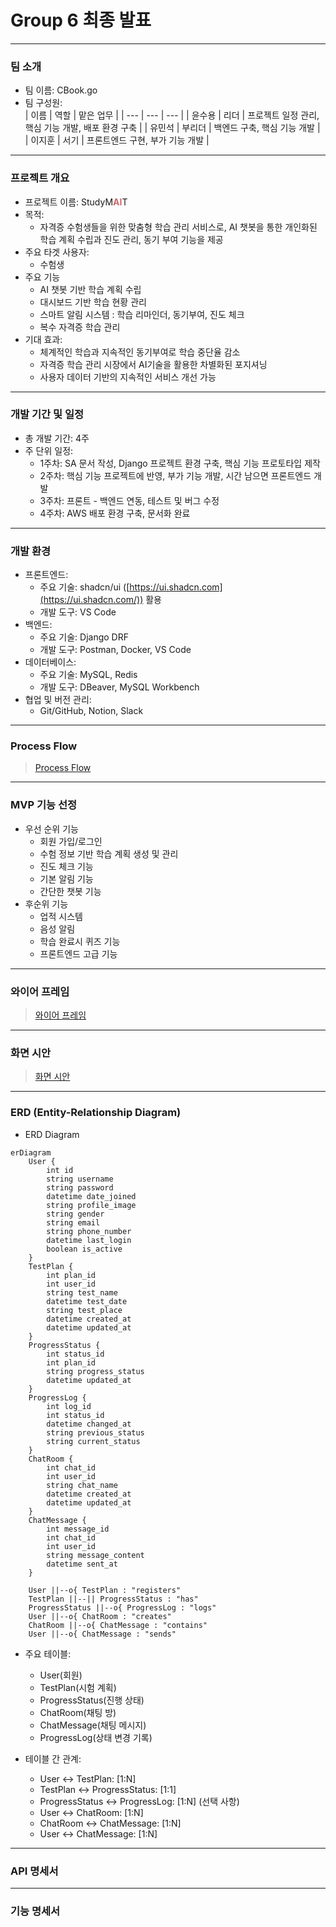 # Group 6 최종 발표

---
### 팀 소개
- 팀 이름: CBook.go
- 팀 구성원:    
    | 이름 | 역할 | 맡은 업무 |
    | --- | --- | --- |
    | 윤수용 | 리더 | 프로젝트 일정 관리, 핵심 기능 개발, 배포 환경 구축 |
    | 유민석 | 부리더 | 백엔드 구축, 핵심 기능 개발 |
    | 이지훈 | 서기 | 프론트엔드 구현, 부가 기능 개발 |

---
### 프로젝트 개요

- 프로젝트 이름: StudyM<span style="color:rgb(206, 104, 104)">**AI**</span>T
- 목적:
    - 자격증 수험생들을 위한 맞춤형 학습 관리 서비스로, AI 챗봇을 통한 개인화된 학습 계획 수립과 진도 관리, 동기 부여 기능을 제공
- 주요 타겟 사용자:
    - 수험생
- 주요 기능
    - AI 챗봇 기반 학습 계획 수립
    - 대시보드 기반 학습 현황 관리
    - 스마트 알림 시스템 : 학습 리마인더, 동기부여, 진도 체크
    - 복수 자격증 학습 관리
- 기대 효과:
    - 체계적인 학습과 지속적인 동기부여로 학습 중단율 감소
    - 자격증 학습 관리 시장에서 AI기술을 활용한 차별화된 포지셔닝
    - 사용자 데이터 기반의 지속적인 서비스 개선 가능

---
### 개발 기간 및 일정

- 총 개발 기간: 4주
- 주 단위 일정:
    - 1주차: SA 문서 작성, Django 프로젝트 환경 구축, 핵심 기능 프로토타입 제작
    - 2주차: 핵심 기능 프로젝트에 반영, 부가 기능 개발, 시간 남으면 프론트엔드 개발
    - 3주차: 프론트 - 백엔드 연동, 테스트 및 버그 수정
    - 4주차: AWS 배포 환경 구축, 문서화 완료

---
### 개발 환경

- 프론트엔드:
    - 주요 기술: shadcn/ui ([https://ui.shadcn.com](https://ui.shadcn.com/)) 활용
    - 개발 도구: VS Code
- 백엔드:
    - 주요 기술: Django DRF
    - 개발 도구: Postman, Docker, VS Code
- 데이터베이스:
    - 주요 기술: MySQL, Redis
    - 개발 도구: DBeaver, MySQL Workbench
- 협업 및 버전 관리:
    - Git/GitHub, Notion, Slack

---
### Process Flow

> [Process Flow](https://www.tldraw.com/r/7xdSslg_ZKOyViOdPXqUK?d=v-2484.-565.5874.3283.N0np7SXlcj89AMBML1vpu)

---
### MVP 기능 선정

- 우선 순위 기능
    - 회원 가입/로그인
    - 수험 정보 기반 학습 계획 생성 및 관리
    - 진도 체크 기능
    - 기본 알림 기능
    - 간단한 챗봇 기능
- 후순위 기능
    - 업적 시스템
    - 음성 알림
    - 학습 완료시 퀴즈 기능
    - 프론트엔드 고급 기능

---
### 와이어 프레임
> [와이어 프레임](https://www.tldraw.com/r/7xdSslg_ZKOyViOdPXqUK?d=v400.0.2048.1145.Hct-xuf-i-lvOJvWwQ6MY)

---
### 화면 시안
> [화면 시안](https://www.figma.com/board/BI45LxiH9gPlGaDtZht632/CBook?node-id=0-1&t=fOSvmfRIMEsJ6Mk6-1)

---
### ERD (Entity-Relationship Diagram)

- ERD Diagram

```mermaid
erDiagram
    User {
        int id
        string username
        string password
        datetime date_joined
        string profile_image
        string gender
        string email
        string phone_number
        datetime last_login
        boolean is_active
    }
    TestPlan {
        int plan_id
        int user_id
        string test_name
        datetime test_date
        string test_place
        datetime created_at
        datetime updated_at
    }
    ProgressStatus {
        int status_id
        int plan_id
        string progress_status
        datetime updated_at
    }
    ProgressLog {
        int log_id
        int status_id
        datetime changed_at
        string previous_status
        string current_status
    }
    ChatRoom {
        int chat_id
        int user_id
        string chat_name
        datetime created_at
        datetime updated_at
    }
    ChatMessage {
        int message_id
        int chat_id
        int user_id
        string message_content
        datetime sent_at
    }

    User ||--o{ TestPlan : "registers"
    TestPlan ||--|| ProgressStatus : "has"
    ProgressStatus ||--o{ ProgressLog : "logs"
    User ||--o{ ChatRoom : "creates"
    ChatRoom ||--o{ ChatMessage : "contains"
    User ||--o{ ChatMessage : "sends"

```

- 주요 테이블:
    - User(회원)
    - TestPlan(시험 계획)
    - ProgressStatus(진행 상태)
    - ChatRoom(채팅 방)
    - ChatMessage(채팅 메시지)
    - ProgressLog(상태 변경 기록)

- 테이블 간 관계:
    - User ↔ TestPlan: [1:N]
    - TestPlan ↔ ProgressStatus: [1:1]
    - ProgressStatus ↔ ProgressLog: [1:N] (선택 사항)
    - User ↔ ChatRoom: [1:N]
    - ChatRoom ↔ ChatMessage: [1:N]
    - User ↔ ChatMessage: [1:N]

---
### API 명세서


---
### 기능 명세서
